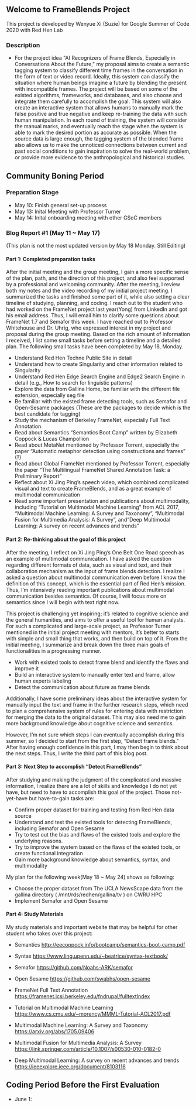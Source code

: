 ## Welcome to FrameBlends Project 

This project is developed by Wenyue Xi (Suzie) for Google Summer of Code 2020 with Red Hen Lab

### Description 
- For the project idea "AI Recognizers of Frame Blends, Especially in Conversations About the Future," my proposal aims to create a semantic tagging system to classify different time frames in the conversation in the form of text or video record. Ideally, this system can classify the situation where human beings imagine a future by blending the present with incompatible frames. The project will be based on some of the existed algorithms, frameworks, and databases, and also choose and integrate them carefully to accomplish the goal. This system will also create an interactive system that allows humans to manually mark the false positive and true negative and keep re-training the data with such human manipulation. In each round of training, the system will consider the manual marks, and eventually reach the stage when the system is able to mark the desired portion as accurate as possible. When the source data is large enough, the tagging system of the blended frame also allows us to make the unnoticed connections between current and past social conditions to gain inspiration to solve the real-world problem, or provide more evidence to the anthropological and historical studies.

## Community Boning Period 
### Preparation Stage
- May 10: Finish general set-up process 
- May 13: Inital Meeting with Professor Turner 
- May 14: Inital onboarding meeting with other GSoC members 

### Blog Report #1 (May 11 ~ May 17)
(This plan is not the most updated version by May 18 Monday. Still Editing) 

#### Part 1: Completed preparation tasks 
After the initial meeting and the group meeting, I gain a more specific sense of the plan, path, and the direction of this project, and also feel supported by a professional and welcoming community. After the meeting, I review both my notes and the video recording of my initial project meeting. I summarized the tasks and finished some part of it, while also setting a clear timeline of studying, planning, and coding. I reach out to the student who had worked on the FrameNet project last year(Yong) from LinkedIn and got his email address. Thus, I will email him to clarify some questions about FrameNet 1.7 and Semafor this week. I have reached out to Professor Whitehouse and Dr. Uhrig, who expressed interest in my project and proposal during the group meeting. Based on the rich amount of information I received, I list some small tasks before setting a timeline and a detailed plan. The following small tasks have been completed by May 18, Monday. 

- Understand Red Hen Techne Public Site in detail 
- Understand how to create Singularity and other information related to Singularity 
- Understand Red Hen Edge Search Engine and Edge2 Search Engine in detail
(e.g., How to search for linguistic patterns) 
- Explore the data from Gallina Home, be familiar with the different file extension, especially seg file 
- Be familiar with the existed frame detecting tools, such as Semafor and Open-Sesame packages (These are the packages to decide which is the best candidate for tagging) 
- Study the mechanism of Berkeley FrameNet, especially Full Text Annotation 
- Read about Semantics “Semantics Boot Camp” written by Elizabeth Coppock & Lucas Champollion 
- Read about MetaNet mentioned by Professor Torrent, especially the paper “Automatic metaphor detection using constructions and frames” (?) 
- Read about Global FrameNet mentioned by Professor Torrent, especially the paper “The Multilingual FrameNet Shared Annotation Task: a Preliminary Report” 
- Reflect about Xi Jing Ping’s speech video, which combined complicated visual and text to create FrameBlends, and as a great example of multimodal communication 
- Read some important presentation and publications about multimodality, including “Tutorial on Multimodal Machine Learning” from ACL 2017, “Multimodal Machine Learning: A Survey and Taxonomy”, “Multimodal Fusion for Multimedia Analysis: A Survey”, and“Deep Multimodal Learning: A survey on recent advances and trends” 


#### Part 2: Re-thinking about the goal of this project 
After the meeting, I reflect on Xi Jing Ping’s One Belt One Road speech as an example of multimodal communication. I have asked the question regarding different formats of data, such as visual and text, and their collaboration mechanism as the input of frame blends detection. I realize I asked a question about multimodal communication even before I know the definition of this concept, which is the essential part of Red Hen’s mission. Thus, I’m intensively reading important publications about multimodal communication besides semantics. Of course, I will focus more on semantics since I will begin with text right now. 

This project is challenging yet inspiring; it’s related to cognitive science and the general humanities, and aims to offer a useful tool for human analysts. For such a complicated and large-scale project, as Professor Turner mentioned in the initial project meeting with mentors, it’s better to starts with simple and small thing that works, and then build on top of it. From the initial meeting, I summarize and break down the three main goals of functionalities in a progressing manner.

- Work with existed tools to detect frame blend and identify the flaws and improve it 
- Build an interactive system to manually enter text and frame, allow human experts labeling 
- Detect the communication about future as frame blends 

Additionally, I have some preliminary ideas about the interactive system for manually input the text and frame in the further research steps, which need to plan a comprehensive system of rules for entering data with restriction for merging the data to the original dataset. This may also need me to gain more background knowledge about cognitive science and semantics. 

However, I’m not sure which steps I can eventually accomplish during this summer, so I decided to start from the first step, “Detect frame blends.” After having enough confidence in this part, I may then begin to think about the next steps. Thus, I write the third part of this blog post. 


#### Part 3: Next Step to accomplish “Detect FrameBlends”  
After studying and making the judgment of the complicated and massive information, I realize there are a lot of skills and knowledge I do not yet have, but need to have to accomplish this goal of the project. Those not-yet-have but have-to-gain tasks are: 

- Confirm proper dataset for training and testing from Red Hen data source 
- Understand and test the existed tools for detecting FrameBlends, including Semafor and Open Sesame   
- Try to test out the bias and flaws of the existed tools and explore the underlying reasons. 
- Try to improve the system based on the flaws of the existed tools, or create functional integration 
- Gain more background knowledge about semantics, syntax, and multimodality 


My plan for the following week(May 18 ~ May 24) shows as following: 

- Choose the proper dataset from The UCLA NewsScape data from the gallina directory ( /mnt/rds/redhen/gallina/tv ) on CWRU HPC
- Implement Semafor and Open Sesame

#### Part 4: Study Materials
My study materials and important website that may be helpful for other student who takes over this project: 

- Semantics 
http://eecoppock.info/bootcamp/semantics-boot-camp.pdf

- Syntax 
https://www.ling.upenn.edu/~beatrice/syntax-textbook/

- Semafor 
https://github.com/Noahs-ARK/semafor

- Open Sesame 
https://github.com/swabhs/open-sesame

- FrameNet Full Text Annotation 
https://framenet.icsi.berkeley.edu/fndrupal/fulltextIndex

- Tutorial on Multimodal Machine Learning
https://www.cs.cmu.edu/~morency/MMML-Tutorial-ACL2017.pdf

- Multimodal Machine Learning: A Survey and Taxonomy
https://arxiv.org/abs/1705.09406

- Multimodal Fusion for Multimedia Analysis: A Survey
https://link.springer.com/article/10.1007/s00530-010-0182-0

- Deep Multimodal Learning: A survey on recent advances and trends
https://ieeexplore.ieee.org/document/8103116



## Coding Period Before the First Evaluation 
- June 1: 
 

